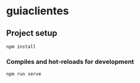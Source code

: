 # guiaclientes

## Project setup

```
npm install
```

### Compiles and hot-reloads for development

```
npm run serve
```

